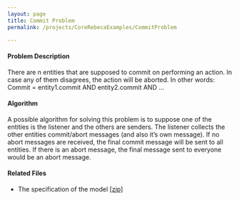 ```yaml
---
layout: page
title: Commit Problem
permalink: /projects/CoreRebecaExamples/CommitProblem

---
```


#### Problem Description
There are n entities that are supposed to commit on performing an action. In case any of them disagrees, the action will be aborted. In other words:
 Commit = entity1.commit AND entity2.commit AND ...

#### Algorithm
A possible algorithm for solving this problem is to suppose one of the entities is the listener and the others are senders. The listener collects the other entities commit/abort messages (and also it’s own message). If no abort messages are received, the final commit message will be sent to all entities. If there is an abort message, the final message sent to everyone would be an abort message.

#### Related Files
* The specification of the model [ [zip] ](/assets/projects/Sysfier/case-studies/Commit-Problem.zip)
